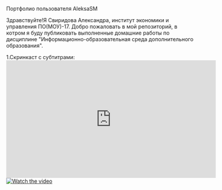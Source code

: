 Портфолио пользователя AleksaSM

Здравствуйте!Я Свиридова Александра, институт экономики и управления ПО(МОУ)-17. Добро пожаловать в мой репозиторий, в котром я буду публиковать выполненные домашние работы по дисциплине "Информационно-образовательная среда дополнительного образования".

1.Скринкаст с субтитрами:   <iframe width="560" height="315" src="https://www.youtube.com/embed/bF1hlasQCi4" frameborder="0" allow="accelerometer; autoplay; encrypted-media; gyroscope; picture-in-picture" allowfullscreen></iframe> 
[![Watch the video](https://raw.github.com/GabLeRoux/WebMole/master/ressources/WebMole_Youtube_Video.png)](http://youtu.be/vt5fpE0bzSY)
